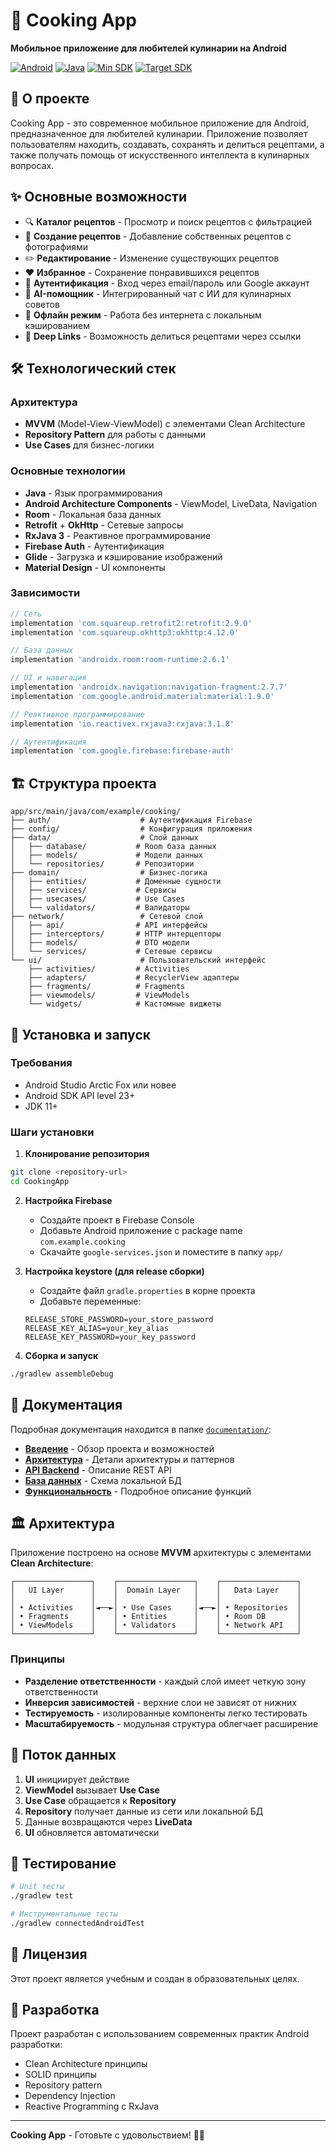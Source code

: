 # 🍳 Cooking App

**Мобильное приложение для любителей кулинарии на Android**

[![Android](https://img.shields.io/badge/Platform-Android-green.svg)](https://www.android.com/)
[![Java](https://img.shields.io/badge/Language-Java-orange.svg)](https://www.java.com/)
[![Min SDK](https://img.shields.io/badge/Min%20SDK-23-blue.svg)](https://developer.android.com/studio/releases/platforms)
[![Target SDK](https://img.shields.io/badge/Target%20SDK-34-blue.svg)](https://developer.android.com/studio/releases/platforms)

## 📱 О проекте

Cooking App - это современное мобильное приложение для Android, предназначенное для любителей кулинарии. Приложение позволяет пользователям находить, создавать, сохранять и делиться рецептами, а также получать помощь от искусственного интеллекта в кулинарных вопросах.

## ✨ Основные возможности

- 🔍 **Каталог рецептов** - Просмотр и поиск рецептов с фильтрацией
- 📝 **Создание рецептов** - Добавление собственных рецептов с фотографиями
- ✏️ **Редактирование** - Изменение существующих рецептов
- ❤️ **Избранное** - Сохранение понравившихся рецептов
- 🔐 **Аутентификация** - Вход через email/пароль или Google аккаунт
- 🤖 **AI-помощник** - Интегрированный чат с ИИ для кулинарных советов
- 📱 **Офлайн режим** - Работа без интернета с локальным кэшированием
- 🔗 **Deep Links** - Возможность делиться рецептами через ссылки

## 🛠 Технологический стек

### Архитектура
- **MVVM** (Model-View-ViewModel) с элементами Clean Architecture
- **Repository Pattern** для работы с данными
- **Use Cases** для бизнес-логики

### Основные технологии
- **Java** - Язык программирования
- **Android Architecture Components** - ViewModel, LiveData, Navigation
- **Room** - Локальная база данных
- **Retrofit** + **OkHttp** - Сетевые запросы
- **RxJava 3** - Реактивное программирование
- **Firebase Auth** - Аутентификация
- **Glide** - Загрузка и кэширование изображений
- **Material Design** - UI компоненты

### Зависимости
```gradle
// Сеть
implementation 'com.squareup.retrofit2:retrofit:2.9.0'
implementation 'com.squareup.okhttp3:okhttp:4.12.0'

// База данных
implementation 'androidx.room:room-runtime:2.6.1'

// UI и навигация
implementation 'androidx.navigation:navigation-fragment:2.7.7'
implementation 'com.google.android.material:material:1.9.0'

// Реактивное программирование
implementation 'io.reactivex.rxjava3:rxjava:3.1.8'

// Аутентификация
implementation 'com.google.firebase:firebase-auth'
```

## 🏗 Структура проекта

```
app/src/main/java/com/example/cooking/
├── auth/                    # Аутентификация Firebase
├── config/                  # Конфигурация приложения
├── data/                    # Слой данных
│   ├── database/           # Room база данных
│   ├── models/             # Модели данных
│   └── repositories/       # Репозитории
├── domain/                  # Бизнес-логика
│   ├── entities/           # Доменные сущности
│   ├── services/           # Сервисы
│   ├── usecases/           # Use Cases
│   └── validators/         # Валидаторы
├── network/                 # Сетевой слой
│   ├── api/                # API интерфейсы
│   ├── interceptors/       # HTTP интерцепторы
│   ├── models/             # DTO модели
│   └── services/           # Сетевые сервисы
└── ui/                      # Пользовательский интерфейс
    ├── activities/         # Activities
    ├── adapters/           # RecyclerView адаптеры
    ├── fragments/          # Fragments
    ├── viewmodels/         # ViewModels
    └── widgets/            # Кастомные виджеты
```

## 🚀 Установка и запуск

### Требования
- Android Studio Arctic Fox или новее
- Android SDK API level 23+
- JDK 11+

### Шаги установки

1. **Клонирование репозитория**
```bash
git clone <repository-url>
cd CookingApp
```

2. **Настройка Firebase**
   - Создайте проект в Firebase Console
   - Добавьте Android приложение с package name `com.example.cooking`
   - Скачайте `google-services.json` и поместите в папку `app/`

3. **Настройка keystore (для release сборки)**
   - Создайте файл `gradle.properties` в корне проекта
   - Добавьте переменные:
   ```properties
   RELEASE_STORE_PASSWORD=your_store_password
   RELEASE_KEY_ALIAS=your_key_alias
   RELEASE_KEY_PASSWORD=your_key_password
   ```

4. **Сборка и запуск**
```bash
./gradlew assembleDebug
```

## 📖 Документация

Подробная документация находится в папке [`documentation/`](./documentation/):

- [**Введение**](./documentation/01_introduction.md) - Обзор проекта и возможностей
- [**Архитектура**](./documentation/03_architecture.md) - Детали архитектуры и паттернов
- [**API Backend**](./documentation/04_backend_api.md) - Описание REST API
- [**База данных**](./documentation/05_database.md) - Схема локальной БД
- [**Функциональность**](./documentation/06_features.md) - Подробное описание функций

## 🏛 Архитектура

Приложение построено на основе **MVVM** архитектуры с элементами **Clean Architecture**:

```
┌─────────────────┐    ┌─────────────────┐    ┌─────────────────┐
│   UI Layer      │    │  Domain Layer   │    │   Data Layer    │
│                 │    │                 │    │                 │
│ • Activities    │◄──►│ • Use Cases     │◄──►│ • Repositories  │
│ • Fragments     │    │ • Entities      │    │ • Room DB       │
│ • ViewModels    │    │ • Validators    │    │ • Network API   │
└─────────────────┘    └─────────────────┘    └─────────────────┘
```

### Принципы
- **Разделение ответственности** - каждый слой имеет четкую зону ответственности
- **Инверсия зависимостей** - верхние слои не зависят от нижних
- **Тестируемость** - изолированные компоненты легко тестировать
- **Масштабируемость** - модульная структура облегчает расширение

## 🔄 Поток данных

1. **UI** инициирует действие
2. **ViewModel** вызывает **Use Case**
3. **Use Case** обращается к **Repository**
4. **Repository** получает данные из сети или локальной БД
5. Данные возвращаются через **LiveData**
6. **UI** обновляется автоматически

## 🧪 Тестирование

```bash
# Unit тесты
./gradlew test

# Инструментальные тесты
./gradlew connectedAndroidTest
```

## 📄 Лицензия

Этот проект является учебным и создан в образовательных целях.

## 👥 Разработка

Проект разработан с использованием современных практик Android разработки:
- Clean Architecture принципы
- SOLID принципы
- Repository pattern
- Dependency Injection
- Reactive Programming с RxJava

---

**Cooking App** - Готовьте с удовольствием! 🍳✨ 